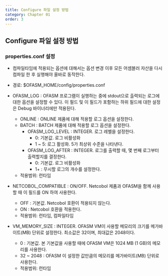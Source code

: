 ```yaml
---
title: Configure 파일 설정 방법
category: Chapter 01
order: 3
---
```


## Configure 파일 설정 방법

### properties.conf 설정

* 컴파일타임에 적용되는 옵션에 대해서는 옵션 변경 이후 모든 어셈블러 자산을 다시 컴파일 한 후 실행해야 올바로 동작한다.

* 경로: $OFASM_HOME/config/properties.conf

* OFASM_LOG : OFASM 프로그램이 실행하는 중에 stdout으로 출력되는 로그에 대한 옵션을 설정할 수 있다. 이 필드 및 이 필드가 포함하는 하위 필드에 대한 설정은 Debug 바이너리에만 적용된다.
    * ONLINE : ONLINE 제품에 대해 적용할 로그 옵션을 설정한다.
    * BATCH : BATCH 제품에 대해 적용할 로그 옵션을 설정한다.
        * OFASM_LOG_LEVEL : INTEGER. 로그 레벨을 설정한다.
          * 0: 기본값. 로그 비활성화
          * 1 ~ 5: 로그 활성화. 5가 최상위 수준을 나타낸다.
        * OFASM_LOG_AFTER : INTEGER. 로그를 출력할 때, 몇 번째 로그부터 출력할지를 결정한다.
          * 0: 기본값. 로그 비활성화
          * 1+ : 무시할 로그의 개수를 설정한다.
    * 적용범위: 런타임
* NETCOBOL_COMPATIBLE : ON/OFF. Netcobol 제품과 OFASM을 함께 사용할 때 이 필드를 ON 하여 사용한다.
    * OFF : 기본값. Netcobol 호환이 적용되지 않는다.
    * ON : Netcobol 호환을 적용한다. 
    * 적용범위: 런타임, 컴파일타임
* VM_MEMORY_SIZE : INTEGER. OFASM VM이 사용할 메모리의 크기를 메가바이트(MB) 단위로 설정한다. 최소값은 32이며, 최대값은 2048이다.
    * 0 : 기본값. 본 기본값을 사용할 때에 OFASM VM은 1024 MB (1 GB)의 메모리를 사용한다.
    * 32 ~ 2048 : OFASM 이 설정한 값만큼의 메모리를 메가바이트(MB) 단위로 사용한다.
    * 적용범위: 런타임